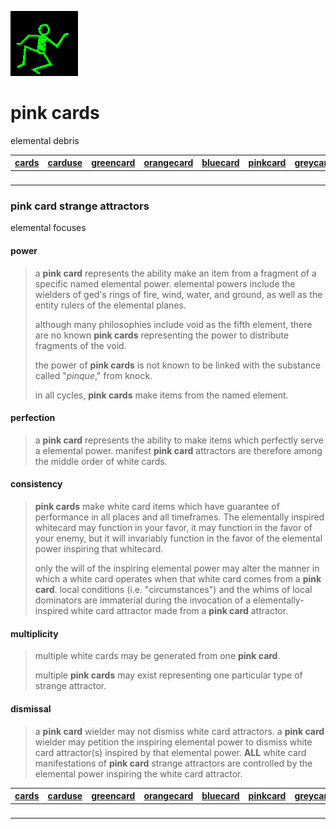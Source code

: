 ![dancer](assets/dancer.gif)

# pink cards

elemental debris

|  [cards](cards.md)  |  [carduse](carduse.md)  |  [greencard](greencard.md)  |  [orangecard](orangecard.md)  |  [bluecard](bluecard.md)  |  [pinkcard](pinkcard.md)  |  [greycard](greycard.md)  |  [mintcard](mintcard.md)  |  [goldcard](goldcard.md)  |  [yellowcard](yellowcard.md)  | 
| ------------------- | ----------------------- | --------------------------- | ----------------------------- | ------------------------- | ------------------------- | ------------------------- | ------------------------- | ------------------------- | ----------------------------- | 
| &nbsp;              | &nbsp;                  | &nbsp;                      | &nbsp;                        | &nbsp;                    | &nbsp;                    | &nbsp;                    | &nbsp;                    | &nbsp;                    | &nbsp;                        | 

### pink card strange attractors

elemental focuses

#### 

#### power
>
>  a **pink card** represents the ability make an item from a fragment of a specific named elemental power. elemental powers include the wielders of ged's rings of fire, wind, water, and ground, as well as the entity rulers of the elemental planes.
>
>  although many philosophies include void as the fifth element, there are no known **pink cards** representing the power to distribute fragments of the void.
>
>  the power of **pink cards** is not known to be linked with the substance called "*pinque*," from knock.
>
>  in all cycles, **pink cards** make items from the named element.

#### 

#### perfection
>
>  a **pink card** represents the ability to make items which perfectly serve a elemental power. manifest **pink card** attractors are therefore among the middle order of white cards.

#### 

#### consistency
>
>  **pink cards** make white card items which have guarantee of performance in all places and all timeframes. The elementally inspired whitecard may function in your favor, it may function in the favor of your enemy, but it will invariably function in the favor of the elemental power inspiring that whitecard.
>
>  only the will of the inspiring elemental power may alter the manner in which a white card operates when that white card comes from a **pink card**. local conditions (i.e. "circumstances") and the whims of local dominators are immaterial during the invocation of a elementally-inspired white card attractor made from a **pink card** attractor.

#### 

#### multiplicity
>
>  multiple white cards may be generated from one **pink card**.
>
>  multiple **pink cards** may exist representing one particular type of strange attractor. 

#### 

#### dismissal
>
>  a **pink card** wielder may not dismiss white card attractors. a **pink card** wielder may petition the inspiring elemental power to dismiss white card attractor(s) inspired by that elemental power. **ALL** white card manifestations of **pink card** strange attractors are controlled by the elemental power inspiring the white card attractor.

|  [cards](cards.md)  |  [carduse](carduse.md)  |  [greencard](greencard.md)  |  [orangecard](orangecard.md)  |  [bluecard](bluecard.md)  |  [pinkcard](pinkcard.md)  |  [greycard](greycard.md)  |  [mintcard](mintcard.md)  |  [goldcard](goldcard.md)  |  [yellowcard](yellowcard.md)  | 
| ------------------- | ----------------------- | --------------------------- | ----------------------------- | ------------------------- | ------------------------- | ------------------------- | ------------------------- | ------------------------- | ----------------------------- | 
| &nbsp;              | &nbsp;                  | &nbsp;                      | &nbsp;                        | &nbsp;                    | &nbsp;                    | &nbsp;                    | &nbsp;                    | &nbsp;                    | &nbsp;                        | 

 